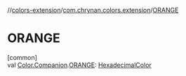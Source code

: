 //[colors-extension](../../index.md)/[com.chrynan.colors.extension](index.md)/[ORANGE](-o-r-a-n-g-e.md)

# ORANGE

[common]\
val [Color.Companion](../../../colors-core/colors-core/com.chrynan.colors/-color/-companion/index.md).[ORANGE](-o-r-a-n-g-e.md): [HexadecimalColor](../../../colors-core/colors-core/com.chrynan.colors/-hexadecimal-color/index.md)
